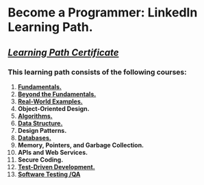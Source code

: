 # Become a Programmer: LinkedIn Learning Path. 
## [*Learning Path Certificate*]()
### This learning path consists of the following courses:
1. [**Fundamentals.**](https://github.com/alshubati99/Career-Essentials/tree/master/Programming%20Fundamentals) 
2. [**Beyond the Fundamentals.**](https://github.com/alshubati99/Career-Essentials/tree/master/Beyond%20Fundamentals)
3. [**Real-World Examples.**](https://github.com/alshubati99/Become-a-Programmer/tree/master/Real-World%20Examples) 
4. **Object-Oriented Design.**
5. [**Algorithms.**](https://github.com/alshubati99/Algorithms_linkedIn)
6. [**Data Structure.**](https://github.com/alshubati99/Become-a-Programmer/tree/master/Data%20Structures)
7. **Design Patterns.** 
8. [**Databases.**](https://github.com/alshubati99/Become-a-Programmer/tree/master/Databases)
9. **Memory, Pointers, and Garbage Collection.**
10. **APIs and Web Services.** 
11. **Secure Coding.**
12. [**Test-Driven Development.**](https://github.com/alshubati99/Become-a-Programmer/tree/master/Test-Driven%20Development)
13. [**Software Testing /QA**](https://github.com/alshubati99/Become-a-Programmer/tree/master/Software%20Testing)
